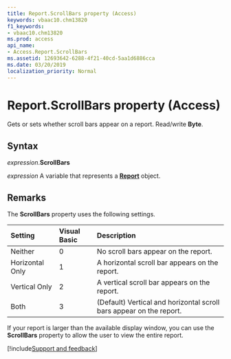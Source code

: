 ```yaml
---
title: Report.ScrollBars property (Access)
keywords: vbaac10.chm13820
f1_keywords:
- vbaac10.chm13820
ms.prod: access
api_name:
- Access.Report.ScrollBars
ms.assetid: 12693642-6288-4f21-40cd-5aa1d6886cca
ms.date: 03/20/2019
localization_priority: Normal
---
```



# Report.ScrollBars property (Access)

Gets or sets whether scroll bars appear on a report. Read/write **Byte**.


## Syntax

_expression_.**ScrollBars**

_expression_ A variable that represents a **[Report](Access.Report.md)** object.


## Remarks

The **ScrollBars** property uses the following settings.

|Setting|Visual Basic|Description|
|:-----|:-----|:-----|
|Neither |0|No scroll bars appear on the report.|
|Horizontal Only |1|A horizontal scroll bar appears on the report.|
|Vertical Only |2|A vertical scroll bar appears on the report.|
|Both|3|(Default) Vertical and horizontal scroll bars appear on the report. |

If your report is larger than the available display window, you can use the **ScrollBars** property to allow the user to view the entire report.


[!include[Support and feedback](~/includes/feedback-boilerplate.md)]